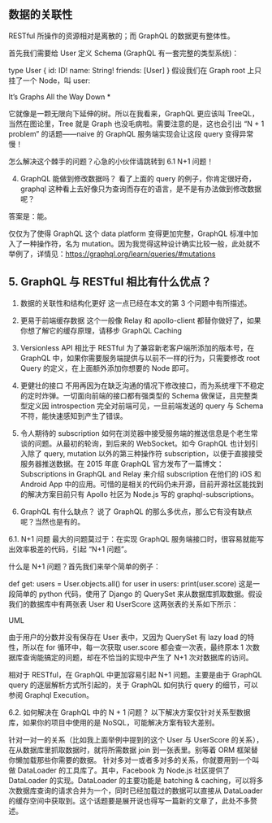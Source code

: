 ## 数据的关联性

RESTful 所操作的资源相对是离散的；而 GraphQL 的数据更有整体性。

首先我们需要给 User 定义 Schema (GraphQL 有一套完整的类型系统)：

type User {
id: ID!
name: String!
friends: [User]
}
假设我们在 Graph root 上只挂了一个 Node，叫 user:

It’s Graphs All the Way Down \*

它就像是一颗无限向下延伸的树。所以在我看来，GraphQL 更应该叫 TreeQL，当然在图论里，Tree 就是 Graph 也没毛病啦。需要注意的是，这也会引出 “N + 1 problem” 的话题——naive 的 GraphQL 服务端实现会让这段 query 变得异常慢！

怎么解决这个棘手的问题？心急的小伙伴请跳转到 6.1 N+1 问题！

4. GraphQL 能做到修改数据吗？
   看了上面的 query 的例子，你肯定很好奇，graphql 这种看上去好像只为查询而存在的语言，是不是有办法做到修改数据呢？

答案是：能。

仅仅为了使得 GraphQL 这个 data platform 变得更加完整，GraphQL 标准中加入了一种操作符，名为 mutation。因为我觉得这种设计确实比较一般，此处就不举例了，详情见：https://graphql.org/learn/queries/#mutations

## 5. GraphQL 与 RESTful 相比有什么优点？

1. 数据的关联性和结构化更好
   这一点已经在本文的第 3 个问题中有所描述。

1. 更易于前端缓存数据
   这个一般像 Relay 和 apollo-client 都替你做好了，如果你想了解它的缓存原理，请移步 GraphQL Caching

1. Versionless API
   相比于 RESTful 为了兼容新老客户端所添加的版本号，在 GraphQL 中，如果你需要服务端提供与以前不一样的行为，只需要修改 root Query 的定义，在上面额外添加你想要的 Node 即可。

1. 更健壮的接口
   不用再因为在缺乏沟通的情况下修改接口，而为系统埋下不稳定的定时炸弹。一切面向前端的接口都有强类型的 Schema 做保证，且完整类型定义因 introspection 完全对前端可见，一旦前端发送的 query 与 Schema 不符，能快速感知到产生了错误。

1. 令人期待的 subscription
   如何在浏览器中接受服务端的推送信息是个老生常谈的问题。从最初的轮询，到后来的 WebSocket。如今 GraphQL 也计划引入除了 query, mutation 以外的第三种操作符 subscription，以便于直接接受服务器推送数据。在 2015 年底 GraphQL 官方发布了一篇博文：Subscriptions in GraphQL and Relay 来介绍 subscription 在他们的 iOS 和 Android App 中的应用。可惜的是相关的代码仍未开源，目前开源社区能找到的解决方案目前只有 Apollo 社区为 Node.js 写的 graphql-subscriptions。

1. GraphQL 有什么缺点？
   说了 GraphQL 的那么多优点，那么它有没有缺点呢？当然也是有的。

6.1. N+1 问题
最大的问题莫过于：在实现 GraphQL 服务端接口时，很容易就能写出效率极差的代码，引起 “N+1 问题”。

什么是 N+1 问题？首先我们来举个简单的例子：

def get:
users = User.objects.all()
for user in users:
print(user.score)
这是一段简单的 python 代码，使用了 Django 的 QuerySet 来从数据库抓取数据。假设我们的数据库中有两张表 User 和 UserScore 这两张表的关系如下所示：

UML

由于用户的分数并没有保存在 User 表中，又因为 QuerySet 有 lazy load 的特性，所以在 for 循环中，每一次获取 user.score 都会查一次表，最终原本 1 次数据库查询能搞定的问题，却在不恰当的实现中产生了 N+1 次对数据库的访问。

相对于 RESTful，在 GraphQL 中更加容易引起 N+1 问题。主要是由于 GraphQL query 的逐层解析方式所引起的，关于 GraphQL 如何执行 query 的细节，可以参阅 Graphql Execution。

6.2. 如何解决在 GraphQL 中的 N + 1 问题？
以下解决方案仅针对关系型数据库，如果你的项目中使用的是 NoSQL，可能解决方案有较大差别。

针对一对一的关系（比如我上面举例中提到的这个 User 与 UserScore 的关系），在从数据库里抓取数据时，就将所需数据 join 到一张表里。别等着 ORM 框架替你懒加载那些你需要的数据。
针对多对一或者多对多的关系，你就要用到一个叫做 DataLoader 的工具库了。其中，Facebook 为 Node.js 社区提供了 DataLoader 的实现。DataLoader 的主要功能是 batching & caching，可以将多次数据库查询的请求合并为一个，同时已经加载过的数据可以直接从 DataLoader 的缓存空间中获取到。这个话题要是展开说也得写一篇新的文章了，此处不多赘述。
